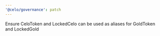 ```yaml
---
'@celo/governance': patch
---
```


Ensure CeloToken and LockedCelo can be used as aliases for GoldToken and LockedGold
